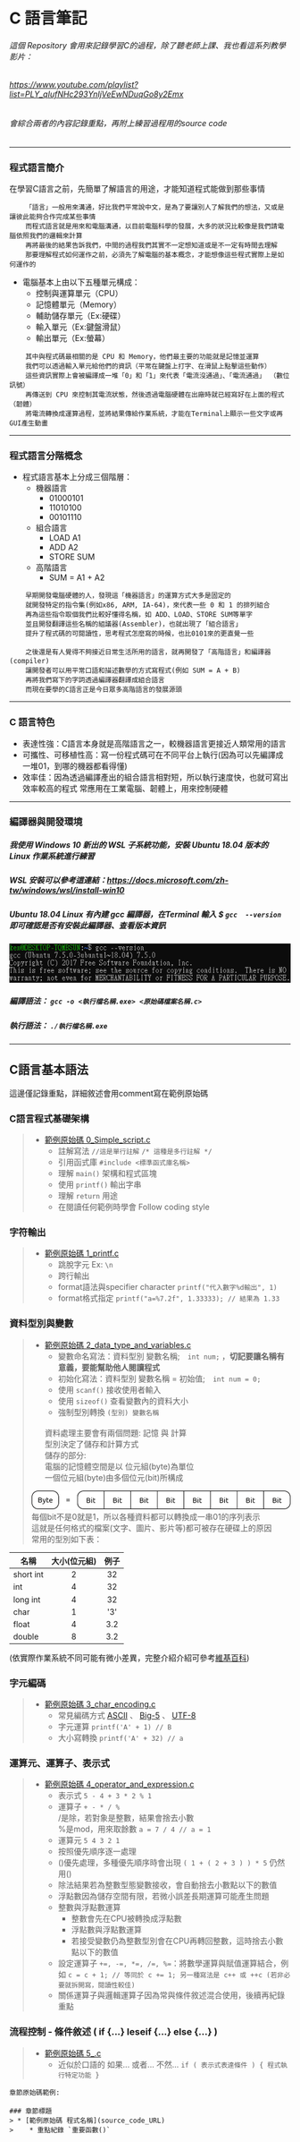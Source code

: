 # C 語言筆記

###### 這個 Repository 會用來記錄學習C的過程，除了聽老師上課、我也看這系列教學影片：<br> 
###### https://www.youtube.com/playlist?list=PLY_qIufNHc293YnIjVeEwNDuqGo8y2Emx <br> 
###### 會綜合兩者的內容記錄重點，再附上練習過程用的source code
---
### 程式語言簡介
在學習C語言之前，先簡單了解語言的用途，才能知道程式能做到那些事情
```
    「語言」一般用來溝通，好比我們平常說中文，是為了要讓別人了解我們的想法，又或是讓彼此能夠合作完成某些事情
    而程式語言就是用來和電腦溝通，以目前電腦科學的發展，大多的狀況比較像是我們請電腦依照我們的邏輯來計算
    再將最後的結果告訴我們，中間的過程我們其實不一定想知道或是不一定有時間去理解
    那要理解程式如何運作之前，必須先了解電腦的基本概念，才能想像這些程式實際上是如何運作的
```
  * 電腦基本上由以下五種單元構成：
      * 控制與運算單元（CPU）
      * 記憶體單元（Memory）
      * 輔助儲存單元（Ex:硬碟）
      * 輸入單元（Ex:鍵盤滑鼠）
      * 輸出單元（Ex:螢幕）
```
    其中與程式碼最相關的是 CPU 和 Memory，他們最主要的功能就是記憶並運算
    我們可以透過輸入單元給他們的資訊（平常在鍵盤上打字、在滑鼠上點擊這些動作）
    這些資訊實際上會被編譯成一堆「0」和「1」來代表「電流沒通過」、「電流通過」 （數位訊號）
    再傳送到 CPU 來控制其電流狀態，然後透過電腦硬體在出廠時就已經寫好在上面的程式 （韌體）
    將電流轉換成運算過程，並將結果傳給作業系統，才能在Terminal上顯示一些文字或再GUI產生動畫
```
---
### 程式語言分階概念

  * 程式語言基本上分成三個階層：
      * 機器語言
           * 01000101
           * 11010100
           * 00101110
      * 組合語言
           * LOAD A1
           * ADD A2
           * STORE SUM
      * 高階語言
           * SUM = A1 + A2
```
    早期開發電腦硬體的人，發現這「機器語言」的運算方式大多是固定的
    就開發特定的指令集(例如x86, ARM, IA-64)，來代表一些 0 和 1 的排列組合
    再為這些指令取個我們比較好懂得名稱，如 ADD、LOAD、STORE SUM等單字
    並且開發翻譯這些名稱的組議器(Assembler)，也就出現了「組合語言」
    提升了程式碼的可閱讀性，思考程式怎麼寫的時候，也比0101來的更直覺一些
    
    之後還是有人覺得不夠接近日常生活所用的語言，就再開發了「高階語言」和編譯器(compiler)
    讓開發者可以用平常口語和描述數學的方式寫程式(例如 SUM = A + B)
    再將我們寫下的字詞透過編譯器翻譯成組合語言
    而現在要學的C語言正是今日眾多高階語言的發展源頭
```
---
### C 語言特色
 * 表達性強：C語言本身就是高階語言之一，較機器語言更接近人類常用的語言
 * 可攜性、可移植性高：寫一份程式碼可在不同平台上執行(因為可以先編譯成一堆01，到哪的機器都看得懂)
 * 效率佳：因為透過編譯產出的組合語言相對短，所以執行速度快，也就可寫出效率較高的程式
 常應用在工業電腦、韌體上，用來控制硬體
---
### 編譯器與開發環境
##### 我使用 Windows 10 新出的 WSL 子系統功能，安裝 Ubuntu 18.04 版本的 Linux 作業系統進行練習
##### WSL 安裝可以參考這連結：https://docs.microsoft.com/zh-tw/windows/wsl/install-win10
##### Ubuntu 18.04 Linux 有內建 gcc 編譯器，在Terminal 輸入 $ `gcc  --version` 即可確認是否有安裝此編譯器、查看版本資訊
![gcc_version_image](https://github.com/KenHuang2019/C/blob/master/images/gcc_version.png)
##### 編譯語法： `gcc -o <執行檔名稱.exe> <原始碼檔案名稱.c>`
##### 執行語法： `./執行檔名稱.exe`
---
## C語言基本語法
這邊僅記錄重點，詳細敘述會用comment寫在範例原始碼

### C語言程式基礎架構
> * [範例原始碼 0_Simple_script.c](https://github.com/KenHuang2019/C/blob/master/0_simple_script.c)
>    * 註解寫法 `//這是單行註解` `/* 這種是多行註解 */`
>    * 引用函式庫 `#include <標準函式庫名稱>`
>    * 理解 `main()` 架構和程式區塊
>    * 使用 `printf()` 輸出字串
>    * 理解 `return` 用途
>    * 在閱讀任何範例時學會 Follow coding style

### 字符輸出
> * [範例原始碼 1_printf.c](https://github.com/KenHuang2019/C/blob/master/1_printf.c)
>    * 跳脫字元 Ex: `\n`
>    * 跨行輸出
>    * format語法與specifier character `printf("代入數字%d輸出", 1)`
>    * format格式指定 `printf("a=%7.2f", 1.33333); // 結果為 1.33`

### 資料型別與變數
> * [範例原始碼 2_data_type_and_variables.c](https://github.com/KenHuang2019/C/blob/master/2_data_type_and_variables.c)
>    * 變數命名寫法：資料型別 變數名稱;　`int num;` ，**切記要讓名稱有意義，要能幫助他人閱讀程式**
>    * 初始化寫法：資料型別 變數名稱 = 初始值;　`int num = 0;`
>    * 使用 `scanf()` 接收使用者輸入
>    * 使用 `sizeof()` 查看變數內的資料大小
>    * 強制型別轉換 `(型別) 變數名稱`<br>
>   <br>
>   資料處理主要會有兩個問題: 記憶 與 計算<br>
>   型別決定了儲存和計算方式<br>
>   儲存的部分:<br>
>   電腦的記憶體空間是以 位元組(byte)為單位<br>
>   一個位元組(byte)由多個位元(bit)所構成<br>
>![byte_diagram](https://github.com/KenHuang2019/C/blob/master/images/2_%E8%B3%87%E6%96%99%E5%9E%8B%E5%88%A5.png)<br>
>   每個bit不是0就是1，所以各種資料都可以轉換成一串01的序列表示<br>
>   這就是任何格式的檔案(文字、圖片、影片等)都可被存在硬碟上的原因<br>
>   常用的型別如下表：<br>

|    名稱   | 大小(位元組) |   例子  |
|-----------|:-----------:|:------:|
| short int |      2      |   32   |
| int       |      4      |   32   |
| long int  |      4      |   32   |
| char      |      1      |   '3'  |
| float     |      4      |   3.2  |
| double    |      8      |   3.2  |

(依實際作業系統不同可能有微小差異，完整介紹介紹可參考[維基百科](https://en.wikipedia.org/wiki/C_data_types))

### 字元編碼
> * [範例原始碼 3_char_encoding.c](https://github.com/KenHuang2019/C/blob/master/3_char_encoding.c)
>    * 常見編碼方式 [ASCII](https://zh.wikipedia.org/zh-tw/ASCII) 、 [Big-5](https://zh.wikipedia.org/zh-tw/%E5%A4%A7%E4%BA%94%E7%A2%BC) 、 [UTF-8](https://zh.wikipedia.org/zh-tw/UTF-8)
>    * 字元運算 `printf('A' + 1) // B`
>    * 大小寫轉換 `printf('A' + 32) // a`

### 運算元、運算子、表示式
> * [範例原始碼 4_operator_and_expression.c](https://github.com/KenHuang2019/C/blob/master/4_operator_and_expression.c)
>    * 表示式 `5 - 4 + 3 * 2 % 1`
>    * 運算子 `+ - * / %`<br>
            /是除，若對象是整數，結果會捨去小數<br>
            %是mod，用來取餘數 `a = 7 / 4 // a = 1`<br>
>    * 運算元 `5 4 3 2 1`
>    * 按照優先順序逐一處理
>    * ()優先處理，多種優先順序時會出現 `( 1 + ( 2 + 3 ) ) * 5` 仍然用()
>    * 除法結果若為整數型態變數接收，會自動捨去小數點以下的數值
>    * 浮點數因為儲存空間有限，若微小誤差長期運算可能產生問題
>    * 整數與浮點數運算
>        * 整數會先在CPU被轉換成浮點數
>        * 浮點數與浮點數運算
>        * 若接受變數仍為整數型別會在CPU再轉回整數，這時捨去小數點以下的數值
>    * 設定運算子 `+=, -=, *=, /=, %=`：將數學運算與賦值運算結合，例如 `c = c + 1; // 等同於 c += 1; 另一種寫法是 c++ 或 ++c (若非必要就拆開寫，閱讀性較佳)`
>    * 關係運算子與邏輯運算子因為常與條件敘述混合使用，後續再紀錄重點

### 流程控制 - 條件敘述 ( if {...} leseif {...} else {...} )
> * [範例原始碼 5_.c](https://github.com/KenHuang2019/C/blob/master/5_.c)
>    * 近似於口語的 如果... 或者... 不然... `if ( 表示式表達條件 ) { 程式執行特定功能 }`

```
章節原始碼範例:

### 章節標題
> * [範例原始碼 程式名稱](source_code_URL)
>    * 重點紀錄 `重要函數()`
```
